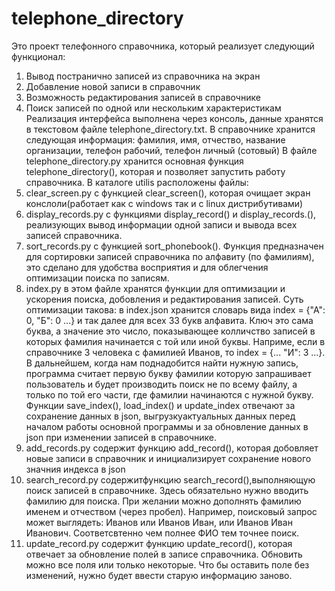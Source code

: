 # telephone_directory
Это проект телефонного справочника, который реализует следующий функционал:
1. Вывод постранично записей из справочника на экран
2. Добавление новой записи в справочник
3. Возможность редактирования записей в справочнике
4. Поиск записей по одной или нескольким характеристикам
Реализация интерфейса выполнена через консоль, данные хранятся в текстовом файле telephone_directory.txt. 
В справочнике хранится следующая информация: фамилия, имя, отчество, название организации, телефон рабочий, телефон личный (сотовый)
В файле telephone_directory.py хранится основная функция telephone_directory(), которая и позволяет запустить работу справочника.
В каталоге utilis расположены файлы:
1. clear_screen.py с функцией clear_screen(), которая очищает экран конслоли(работает как c windows так и с linux дистрибутивами)
2. display_records.py с функциями display_record() и display_records.(), реализующих вывод информации одной записи и вывода всех записей справочника.
3. sort_records.py с функцией sort_phonebook(). Функция предназначен для сортировки записей справочника по алфавиту (по фамилиям),
   это сделано для удобства восприятия и для облегчения оптимизации поиска по записям.
5. index.py в этом файле хранятся функции для оптимизации и ускорения поиска, добовления и редактирования записей.
   Суть оптимизации такова: в index.json хранится словарь вида index = {"A": 0, "Б": 0 ...} и так далее для всех 33 букв алфавита.
   Ключ это сама буква, а значение это число, показывающее колличство записей в которых фамилия начинается с той или иной буквы.
   Наприме, если в справочнике 3 человека с фамилией Иванов, то  index = {... "И": 3 ...}.
   В дальнейшем, когда нам поднадобится найти нужную запись, программа считает первую букву фамилии которую запрашивает пользователь и будет производить поиск не по всему файлу,
   а только по той его части, где фамилии начинаются с нужной букву.
   Функции save_index(), load_index() и update_index отвечают за сохранение данных в json,
   выгрузкуактуальных данных перед началом работы основной программы и за обновление данных в json при изменении записей в справочнике.
6. add_records.py содержит функцию add_record(), которая добовляет новые записи в справочник и инициализирует сохранение нового значния индекса в json
7. search_record.py содержитфункцию search_record(),выполняющую поиск записей в справочнике. Здесь обязательно нужно вводить фамилию для поиска. При желании можно дополнять фамилию именем и отчеством (через пробел).
  Например, поисковый запрос может выглядеть: Иванов или Иванов Иван, или Иванов Иван Иванович. Соответсвтенно чем полнее ФИО тем точнее поиск.
8. update_record.py содержит функцию update_record(), которая отвечает за обновление полей в записе справочника. Обновить можно все поля или только некоторые. Что бы оставить поле без изменений, нужно будет ввести старую информацию заново.
